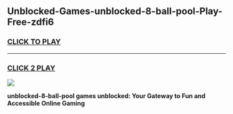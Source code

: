 
## Unblocked-Games-unblocked-8-ball-pool-Play-Free-zdfi6
<h3>
<a href="https://premium76.site?title=unblocked-8-ball-pool&ref=12A">CLICK TO PLAY</a></h3>
<hr>

<h3>
<a href="https://premium76.site?title=unblocked-8-ball-pool&ref=12A">CLICK 2 PLAY</a>
  
</h3>

<a href="https://premium76.site?title=unblocked-8-ball-pool&ref=12A"><img src="https://clearcache.store/games.png"></a>


**unblocked-8-ball-pool games unblocked: Your Gateway to Fun and Accessible Online Gaming**
